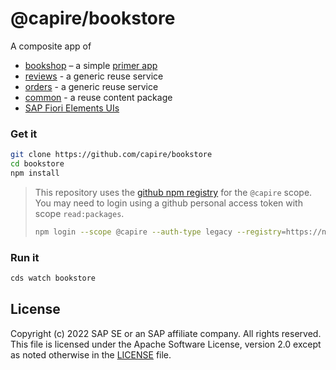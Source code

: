 # @capire/bookstore

A composite app of

- [bookshop](https://github.com/capire/bookshop) – a simple [primer app](https://cap.cloud.sap/docs/get-started/in-a-nutshell)
- [reviews](https://github.com/capire/reviews) - a generic reuse service
- [orders](https://github.com/capire/orders) - a generic reuse service
- [common](https://github.com/capire/common) - a reuse content package
- [SAP Fiori Elements UIs](app)


### Get it

```sh
git clone https://github.com/capire/bookstore
cd bookstore
npm install
```

> This repository uses the [github npm registry](https://docs.github.com/en/packages/working-with-a-github-packages-registry/working-with-the-npm-registry) for the `@capire` scope. You may need to login using a github personal access token with scope `read:packages`.
> ```sh
> npm login --scope @capire --auth-type legacy --registry=https://npm.pkg.github.com
> ```


### Run it

```sh
cds watch bookstore
```


## License

Copyright (c) 2022 SAP SE or an SAP affiliate company. All rights reserved. This file is licensed under the Apache Software License, version 2.0 except as noted otherwise in the [LICENSE](LICENSE) file.
